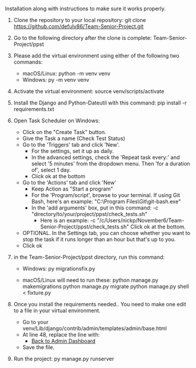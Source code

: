 Installation along with instructions to make sure it works properly.

1. Clone the repository to your local repository: git clone https://github.com/defulv86/Team-Senior-Project.git

2. Go to the following directory after the clone is complete: Team-Senior-Project/ppst

3. Please add the virtual environment using either of the following two commands:
    - macOS/Linux: python -m venv venv
    - Windows:     py -m venv venv

4. Activate the virtual environment: source venv/scripts/activate

5. Install the Django and Python-Dateutil with this command:
    pip install -r requirements.txt

6. Open Task Scheduler on Windows:
    - Click on the "Create Task" button.
    - Give the Task a name (Check Test Status)
    - Go to the 'Triggers' tab and click 'New'.
        - For the settings, set it up as daily. 
        - In the advanced settings, check the 'Repeat task every:' and select '5 minutes' from the dropdown menu. Then 'for a duration of', select 1 day.
        - Click ok at the bottom
    - Go to the 'Actions' tab and click 'New'
        - Keep Action as "Start a program"
        - For the 'Program/script', browse to your terminal. If using Git Bash, here's an example: "C:\Program Files\Git\git-bash.exe"
        - In the 'add arguments' box, put in this command: -c "directory/to/your/project/ppst/check_tests.sh" 
            - Here is an example: -c "/c/Users/nickp/November6/Team-Senior-Project/ppst/check_tests.sh"
        Click ok at the bottom.
    - OPTIONAL. In the Settings tab, you can choose whether you want to stop the task if it runs longer than an hour but that's up to you.
    - Click ok

7. in the Team-Senior-Project/ppst directory, run this command:
    - Windows: py migrationsfix.py

    - macOS/Linux will need to run these:
        python manage.py makemigrations
        python manage.py migrate
        python manage.py shell < fixture.py

8. Once you install the requirements needed.. You need to make one edit to a file in your virtual environment.
    - Go to your venv/Lib/django/contrib/admin/templates/admin/base.html
    - At line 48, replace the line with: 
        - <a href="{% url 'admin_dashboard' %}" class="headerlink">Back to Admin Dashboard</a>
    - Save the file.

9. Run the project: py manage.py runserver
